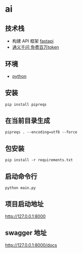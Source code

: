 # ai

## 技术栈

- 构建 API 框架 [fastapi](https://fastapi.tiangolo.com/zh/)
- [通义千问 免费百万token](https://help.aliyun.com/zh/model-studio/getting-started/what-is-model-studio)

## 环境

- [python](https://www.python.org/downloads/)

## 安装

```shell
pip install pipreqs
```

## 在当前目录生成

```shell
pipreqs . --encoding=utf8 --force
```

## 包安装

```shell
pip install -r requirements.txt
```

## 启动命令行

```shell
python main.py
```

## 项目启动地址

http://127.0.0.1:8000

## swagger 地址

http://127.0.0.1:8000/docs
